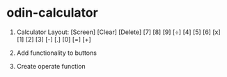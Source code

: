 # odin-calculator
1. Calculator Layout:
[Screen]
[Clear] [Delete]
[7] [8] [9] [÷]
[4] [5] [6] [x]
[1] [2] [3] [-] 
[.] [0] [=] [+]

2. Add functionality to buttons
3. Create operate function
